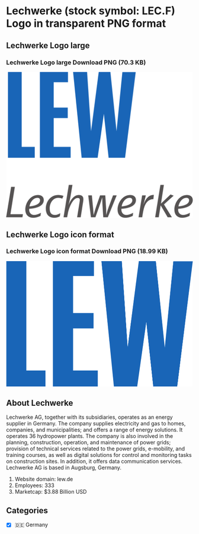 # Lechwerke (stock symbol: LEC.F) Logo in transparent PNG format

## Lechwerke Logo large

### Lechwerke Logo large Download PNG (70.3 KB)

![Lechwerke Logo large Download PNG (70.3 KB)](/img/orig/LEC.F_BIG-ee4c276f.png)

## Lechwerke Logo icon format

### Lechwerke Logo icon format Download PNG (18.99 KB)

![Lechwerke Logo icon format Download PNG (18.99 KB)](/img/orig/LEC.F-08427de8.png)

## About Lechwerke

Lechwerke AG, together with its subsidiaries, operates as an energy supplier in Germany. The company supplies electricity and gas to homes, companies, and municipalities; and offers a range of energy solutions. It operates 36 hydropower plants. The company is also involved in the planning, construction, operation, and maintenance of power grids; provision of technical services related to the power grids, e-mobility, and training courses, as well as digital solutions for control and monitoring tasks on construction sites. In addition, it offers data communication services. Lechwerke AG is based in Augsburg, Germany.

1. Website domain: lew.de
2. Employees: 333
3. Marketcap: $3.88 Billion USD


## Categories
- [x] 🇩🇪 Germany
